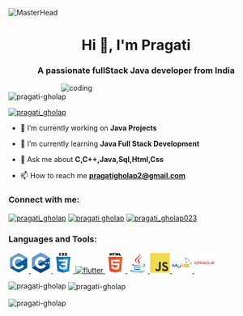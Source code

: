 ![MasterHead](https://camo.githubusercontent.com/4ab57b25efede4ab2efb6a766643fb97b2dff60bfb6ecff341071b024fab4372/68747470733a2f2f6d69726f2e6d656469756d2e636f6d2f6d61782f313434342f312a5a352d6c576b797a635242356168676d3971797876672e706e67)
<h1 align="center">Hi 👋, I'm Pragati</h1>
<h3 align="center">A passionate fullStack Java developer from India</h3>
<img  src="https://cdn.dribbble.com/users/1162077/screenshots/3848914/programmer.gif" alt="coding" align="right" width="400">

<p align="left"> <img src="https://komarev.com/ghpvc/?username=pragati-gholap&label=Profile%20views&color=0e75b6&style=flat" alt="pragati-gholap" /> </p>

<p align="left"> <a href="https://twitter.com/pragati_gholap" target="blank"><img src="https://img.shields.io/twitter/follow/pragati_gholap?logo=twitter&style=for-the-badge" alt="pragati_gholap" /></a> </p>

- 🔭 I’m currently working on **Java Projects**

- 🌱 I’m currently learning **Java Full Stack Development**

- 💬 Ask me about **C,C++,Java,Sql,Html,Css**

- 📫 How to reach me **pragatigholap2@gmail.com**

<h3 align="left">Connect with me:</h3>
<p align="left">
<a href="https://twitter.com/pragati_gholap" target="blank"><img align="center" src="https://raw.githubusercontent.com/rahuldkjain/github-profile-readme-generator/master/src/images/icons/Social/twitter.svg" alt="pragati_gholap" height="30" width="40" /></a>
<a href="https://linkedin.com/in/pragati gholap" target="blank"><img align="center" src="https://raw.githubusercontent.com/rahuldkjain/github-profile-readme-generator/master/src/images/icons/Social/linked-in-alt.svg" alt="pragati gholap" height="30" width="40" /></a>
<a href="https://instagram.com/pragati_gholap023" target="blank"><img align="center" src="https://raw.githubusercontent.com/rahuldkjain/github-profile-readme-generator/master/src/images/icons/Social/instagram.svg" alt="pragati_gholap023" height="30" width="40" /></a>
</p>

<h3 align="left">Languages and Tools:</h3>
<p align="left"> <a href="https://www.cprogramming.com/" target="_blank" rel="noreferrer"> <img src="https://raw.githubusercontent.com/devicons/devicon/master/icons/c/c-original.svg" alt="c" width="40" height="40"/> </a> <a href="https://www.w3schools.com/cpp/" target="_blank" rel="noreferrer"> <img src="https://raw.githubusercontent.com/devicons/devicon/master/icons/cplusplus/cplusplus-original.svg" alt="cplusplus" width="40" height="40"/> </a> <a href="https://www.w3schools.com/css/" target="_blank" rel="noreferrer"> <img src="https://raw.githubusercontent.com/devicons/devicon/master/icons/css3/css3-original-wordmark.svg" alt="css3" width="40" height="40"/> </a> <a href="https://flutter.dev" target="_blank" rel="noreferrer"> <img src="https://www.vectorlogo.zone/logos/flutterio/flutterio-icon.svg" alt="flutter" width="40" height="40"/> </a> <a href="https://www.w3.org/html/" target="_blank" rel="noreferrer"> <img src="https://raw.githubusercontent.com/devicons/devicon/master/icons/html5/html5-original-wordmark.svg" alt="html5" width="40" height="40"/> </a> <a href="https://www.java.com" target="_blank" rel="noreferrer"> <img src="https://raw.githubusercontent.com/devicons/devicon/master/icons/java/java-original.svg" alt="java" width="40" height="40"/> </a> <a href="https://developer.mozilla.org/en-US/docs/Web/JavaScript" target="_blank" rel="noreferrer"> <img src="https://raw.githubusercontent.com/devicons/devicon/master/icons/javascript/javascript-original.svg" alt="javascript" width="40" height="40"/> </a> <a href="https://www.mysql.com/" target="_blank" rel="noreferrer"> <img src="https://raw.githubusercontent.com/devicons/devicon/master/icons/mysql/mysql-original-wordmark.svg" alt="mysql" width="40" height="40"/> </a> <a href="https://www.oracle.com/" target="_blank" rel="noreferrer"> <img src="https://raw.githubusercontent.com/devicons/devicon/master/icons/oracle/oracle-original.svg" alt="oracle" width="40" height="40"/> </a> </p>

<p><img align="left" src="https://github-readme-stats.vercel.app/api/top-langs?username=pragati-gholap&show_icons=true&locale=en&layout=compact" alt="pragati-gholap" /></p>

<p>&nbsp;<img align="center" src="https://github-readme-stats.vercel.app/api?username=pragati-gholap&show_icons=true&locale=en" alt="pragati-gholap" /></p>

<p><img align="center" src="https://github-readme-streak-stats.herokuapp.com/?user=pragati-gholap&" alt="pragati-gholap" /></p>

